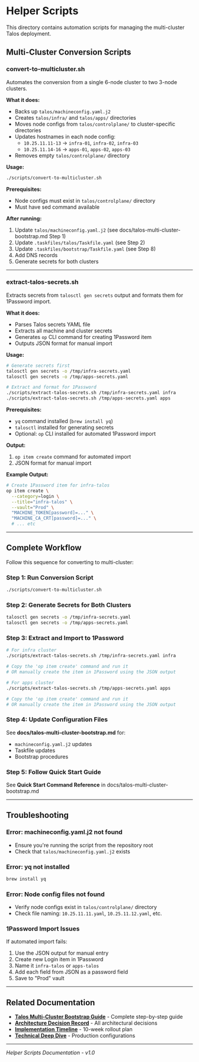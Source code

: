 # Helper Scripts

This directory contains automation scripts for managing the multi-cluster Talos deployment.

## Multi-Cluster Conversion Scripts

### convert-to-multicluster.sh

Automates the conversion from a single 6-node cluster to two 3-node clusters.

**What it does:**
- Backs up `talos/machineconfig.yaml.j2`
- Creates `talos/infra/` and `talos/apps/` directories
- Moves node configs from `talos/controlplane/` to cluster-specific directories
- Updates hostnames in each node config:
  - `10.25.11.11-13` → `infra-01`, `infra-02`, `infra-03`
  - `10.25.11.14-16` → `apps-01`, `apps-02`, `apps-03`
- Removes empty `talos/controlplane/` directory

**Usage:**
```bash
./scripts/convert-to-multicluster.sh
```

**Prerequisites:**
- Node configs must exist in `talos/controlplane/` directory
- Must have sed command available

**After running:**
1. Update `talos/machineconfig.yaml.j2` (see docs/talos-multi-cluster-bootstrap.md Step 1)
2. Update `.taskfiles/talos/Taskfile.yaml` (see Step 2)
3. Update `.taskfiles/bootstrap/Taskfile.yaml` (see Step 8)
4. Add DNS records
5. Generate secrets for both clusters

---

### extract-talos-secrets.sh

Extracts secrets from `talosctl gen secrets` output and formats them for 1Password import.

**What it does:**
- Parses Talos secrets YAML file
- Extracts all machine and cluster secrets
- Generates `op` CLI command for creating 1Password item
- Outputs JSON format for manual import

**Usage:**
```bash
# Generate secrets first
talosctl gen secrets -o /tmp/infra-secrets.yaml
talosctl gen secrets -o /tmp/apps-secrets.yaml

# Extract and format for 1Password
./scripts/extract-talos-secrets.sh /tmp/infra-secrets.yaml infra
./scripts/extract-talos-secrets.sh /tmp/apps-secrets.yaml apps
```

**Prerequisites:**
- `yq` command installed (`brew install yq`)
- `talosctl` installed for generating secrets
- Optional: `op` CLI installed for automated 1Password import

**Output:**
1. `op item create` command for automated import
2. JSON format for manual import

**Example Output:**
```bash
# Create 1Password item for infra-talos
op item create \
  --category=login \
  --title="infra-talos" \
  --vault="Prod" \
  "MACHINE_TOKEN[password]=..." \
  "MACHINE_CA_CRT[password]=..." \
  # ... etc
```

---

## Complete Workflow

Follow this sequence for converting to multi-cluster:

### Step 1: Run Conversion Script
```bash
./scripts/convert-to-multicluster.sh
```

### Step 2: Generate Secrets for Both Clusters
```bash
talosctl gen secrets -o /tmp/infra-secrets.yaml
talosctl gen secrets -o /tmp/apps-secrets.yaml
```

### Step 3: Extract and Import to 1Password
```bash
# For infra cluster
./scripts/extract-talos-secrets.sh /tmp/infra-secrets.yaml infra

# Copy the 'op item create' command and run it
# OR manually create the item in 1Password using the JSON output

# For apps cluster
./scripts/extract-talos-secrets.sh /tmp/apps-secrets.yaml apps

# Copy the 'op item create' command and run it
# OR manually create the item in 1Password using the JSON output
```

### Step 4: Update Configuration Files
See **docs/talos-multi-cluster-bootstrap.md** for:
- `machineconfig.yaml.j2` updates
- Taskfile updates
- Bootstrap procedures

### Step 5: Follow Quick Start Guide
See **Quick Start Command Reference** in docs/talos-multi-cluster-bootstrap.md

---

## Troubleshooting

### Error: machineconfig.yaml.j2 not found
- Ensure you're running the script from the repository root
- Check that `talos/machineconfig.yaml.j2` exists

### Error: yq not installed
```bash
brew install yq
```

### Error: Node config files not found
- Verify node configs exist in `talos/controlplane/` directory
- Check file naming: `10.25.11.11.yaml`, `10.25.11.12.yaml`, etc.

### 1Password Import Issues
If automated import fails:
1. Use the JSON output for manual entry
2. Create new Login item in 1Password
3. Name it `infra-talos` or `apps-talos`
4. Add each field from JSON as a password field
5. Save to "Prod" vault

---

## Related Documentation

- **[Talos Multi-Cluster Bootstrap Guide](../docs/talos-multi-cluster-bootstrap.md)** - Complete step-by-step guide
- **[Architecture Decision Record](../docs/architecture-decision-record.md)** - All architectural decisions
- **[Implementation Timeline](../docs/implementation-timeline.md)** - 10-week rollout plan
- **[Technical Deep Dive](../docs/technical-deep-dive.md)** - Production configurations

---

*Helper Scripts Documentation - v1.0*
